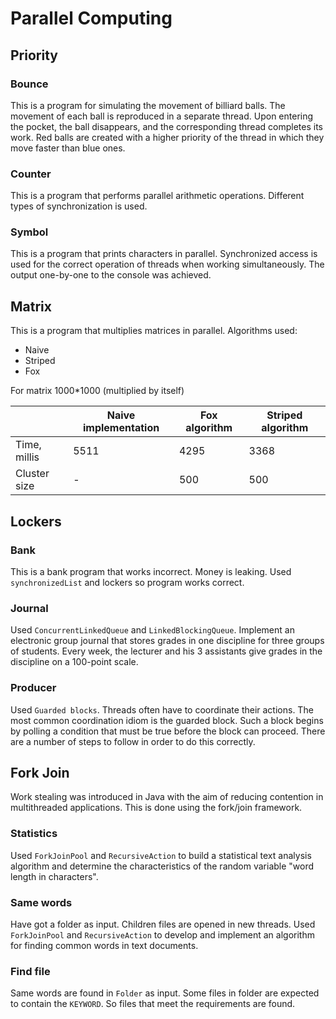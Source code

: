 # Parallel Computing
## Priority
### Bounce
This is a program for simulating the movement of billiard balls. The movement of each ball is reproduced in a separate thread. Upon entering the pocket, the ball disappears, and the corresponding thread completes its work. Red balls are created with a higher priority of the thread in which they move faster than blue ones. 
### Counter
This is a program that performs parallel arithmetic operations. Different types of synchronization is used.
### Symbol
This is a program that prints characters in parallel. Synchronized access is used for the correct operation of threads when working simultaneously. The output one-by-one to the console was achieved.
## Matrix
This is a program that multiplies matrices in parallel. Algorithms used:
- Naive
- Striped
- Fox

For matrix 1000*1000 (multiplied by itself)

|              | Naive implementation | Fox algorithm | Striped algorithm |
|--------------|----------------------|---------------|-------------------|
| Time, millis | 5511                 | 4295          | 3368              |
| Cluster size | -                    | 500           | 500               |

## Lockers
### Bank
This is a bank program that works incorrect. Money is leaking. Used `synchronizedList` and lockers so program works correct.
### Journal
Used `ConcurrentLinkedQueue` and `LinkedBlockingQueue`. Implement an electronic group journal that stores grades in one discipline for three groups of students. Every week, the lecturer and his 3 assistants give grades in the discipline on a 100-point scale.
### Producer
Used `Guarded blocks`. Threads often have to coordinate their actions. The most common coordination idiom is the guarded block. Such a block begins by polling a condition that must be true before the block can proceed. There are a number of steps to follow in order to do this correctly.

## Fork Join
Work stealing was introduced in Java with the aim of reducing contention in multithreaded applications. This is done using the fork/join framework.
### Statistics
Used `ForkJoinPool` and `RecursiveAction` to build a statistical text analysis algorithm and determine the characteristics of the random variable "word length in characters". 
### Same words
Have got a folder as input. Children files are opened in new threads. Used `ForkJoinPool` and `RecursiveAction` to develop and implement an algorithm for finding common words in text documents.
### Find file
Same words are found in `Folder` as input. Some files in folder are expected to contain the `KEYWORD`. So files that meet the requirements are found.